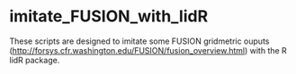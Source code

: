 # imitate_FUSION_with_lidR
These scripts are designed to imitate some FUSION gridmetric ouputs (http://forsys.cfr.washington.edu/FUSION/fusion_overview.html) with the R lidR package.
